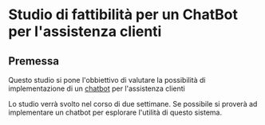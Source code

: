 # Studio di fattibilità per un ChatBot per l'assistenza clienti

## Premessa

Questo studio si pone l'obbiettivo di valutare la possibilità di implementazione di un [chatbot](/docs/dictionary/chatbot.md) per l'assistenza clienti

Lo studio verrà svolto nel corso di due settimane.
Se possibile si proverà ad implementare un chatbot per esplorare l'utilità di questo sistema.